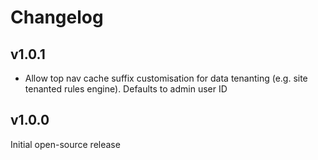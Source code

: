 # Changelog

## v1.0.1

* Allow top nav cache suffix customisation for data tenanting (e.g. site tenanted rules engine). Defaults to admin user ID

## v1.0.0

Initial open-source release

